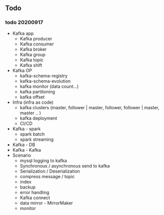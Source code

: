 ## Todo

### todo 20200917
- Kafka app 
	- Kafka producer
	- Kafka consumer
	- Kafka broker
	- Kafka group
	- Kafka topic
	- Kafka shift
- Kafka OP
	- kafka-schema-registry
	- kafka-schema-evolution
	- kafka monitor (data count...)
	- kafka partitoning
	- kafka offset
- Infra (infra as code)
	- kafka clusters (master, follower | master, follower, follower | master, master .. )
	- kafka deployment
	- CI/CD
- Kafka - spark
	- spark batch
	- spark streaming
- Kafka - DB
- Kafka - Kafka
- Scenario
	- mysql logging to kafka
	- Synchronous / asynchronous send to kafka
	- Serialization / Deserialization
	- compress message / topic
	- index
	- backup
	- error handling
	- Kafka connect
	- data mirror - MirrorMaker
	- monitor